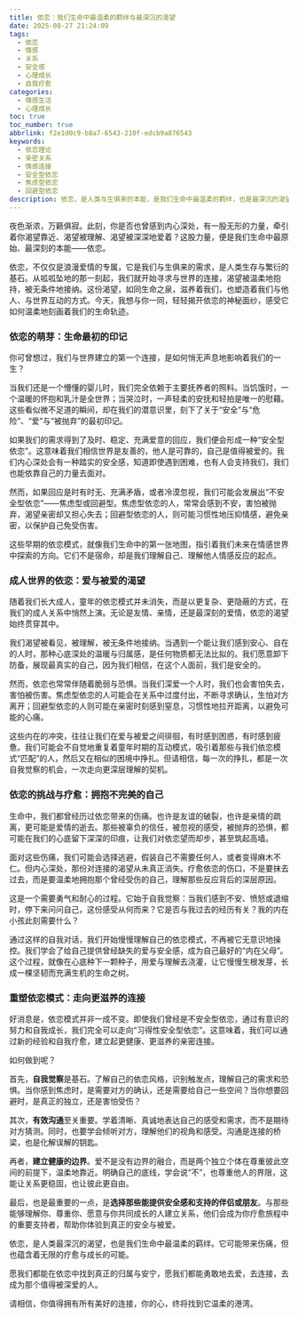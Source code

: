 ```yaml
---
title: 依恋：我们生命中最温柔的羁绊与最深沉的渴望
date: 2025-08-27 21:24:09
tags:
  - 依恋
  - 情感
  - 关系
  - 安全感
  - 心理成长
  - 自我疗愈
categories:
  - 情感生活
  - 心理成长
toc: true
toc_number: true
abbrlink: f2e1d0c9-b8a7-6543-210f-edcb9a876543
keywords:
  - 依恋理论
  - 亲密关系
  - 情感连接
  - 安全型依恋
  - 焦虑型依恋
  - 回避型依恋
description: 依恋，是人类与生俱来的本能，是我们生命中最温柔的羁绊，也是最深沉的渴望。它塑造了我们与世界连接的方式，影响着我们爱与被爱的能力。这篇文章将带你走进依恋的内心世界，探索它如何从童年萌芽，如何在成人关系中展现，以及我们如何疗愈过往，建立起更健康、更滋养的亲密连接。愿我们都能在依恋中找到真正的归属与安宁。
---
```


夜色渐浓，万籁俱寂。此刻，你是否也曾感到内心深处，有一股无形的力量，牵引着你渴望靠近、渴望被理解、渴望被深深地爱着？这股力量，便是我们生命中最原始、最深刻的本能——依恋。

依恋，不仅仅是浪漫爱情的专属，它是我们与生俱来的需求，是人类生存与繁衍的基石。从呱呱坠地的那一刻起，我们就开始寻求与世界的连接，渴望被温柔地抱持，被无条件地接纳。这份渴望，如同生命之泉，滋养着我们，也塑造着我们与他人、与世界互动的方式。今天，我想与你一同，轻轻揭开依恋的神秘面纱，感受它如何温柔地刻画着我们的生命轨迹。

### 依恋的萌芽：生命最初的印记

你可曾想过，我们与世界建立的第一个连接，是如何悄无声息地影响着我们的一生？

当我们还是一个懵懂的婴儿时，我们完全依赖于主要抚养者的照料。当饥饿时，一个温暖的怀抱和乳汁是全世界；当哭泣时，一声轻柔的安抚和轻拍是唯一的慰藉。这些看似微不足道的瞬间，却在我们的潜意识里，刻下了关于“安全”与“危险”、“爱”与“被抛弃”的最初印记。

如果我们的需求得到了及时、稳定、充满爱意的回应，我们便会形成一种“安全型依恋”。这意味着我们相信世界是友善的，他人是可靠的，自己是值得被爱的。我们内心深处会有一种踏实的安全感，知道即使遇到困难，也有人会支持我们，我们也能依靠自己的力量去面对。

然而，如果回应是时有时无、充满矛盾，或者冷漠忽视，我们可能会发展出“不安全型依恋”——焦虑型或回避型。焦虑型依恋的人，常常会感到不安，害怕被抛弃，渴望亲密却又担心失去；回避型依恋的人，则可能习惯性地压抑情感，避免亲密，以保护自己免受伤害。

这些早期的依恋模式，就像我们生命中的第一张地图，指引着我们未来在情感世界中探索的方向。它们不是宿命，却是我们理解自己、理解他人情感反应的起点。

### 成人世界的依恋：爱与被爱的渴望

随着我们长大成人，童年的依恋模式并未消失，而是以更复杂、更隐蔽的方式，在我们的成人关系中悄然上演。无论是友情、亲情，还是最深刻的爱情，依恋的渴望始终贯穿其中。

我们渴望被看见，被理解，被无条件地接纳。当遇到一个能让我们感到安心、自在的人时，那种心底深处的温暖与归属感，是任何物质都无法比拟的。我们愿意卸下防备，展现最真实的自己，因为我们相信，在这个人面前，我们是安全的。

然而，依恋也常常伴随着脆弱与恐惧。当我们深爱一个人时，我们也会害怕失去，害怕被伤害。焦虑型依恋的人可能会在关系中过度付出，不断寻求确认，生怕对方离开；回避型依恋的人则可能在亲密时刻感到窒息，习惯性地拉开距离，以避免可能的心痛。

这些内在的冲突，往往让我们在爱与被爱之间徘徊，有时感到困惑，有时感到疲惫。我们可能会不自觉地重复着童年时期的互动模式，吸引着那些与我们依恋模式“匹配”的人，然后又在相似的困境中挣扎。但请相信，每一次的挣扎，都是一次自我觉察的机会，一次走向更深层理解的契机。

### 依恋的挑战与疗愈：拥抱不完美的自己

生命中，我们都曾经历过依恋带来的伤痛。也许是友谊的破裂，也许是亲情的疏离，更可能是爱情的逝去。那些被辜负的信任，被忽视的感受，被抛弃的恐惧，都可能在我们的心底留下深深的印痕，让我们对依恋望而却步，甚至筑起高墙。

面对这些伤痛，我们可能会选择逃避，假装自己不需要任何人，或者变得麻木不仁。但内心深处，那份对连接的渴望从未真正消失。疗愈依恋的伤口，不是要抹去过去，而是要温柔地拥抱那个曾经受伤的自己，理解那些反应背后的深层原因。

这是一个需要勇气和耐心的过程。它始于自我觉察：当我们感到不安、愤怒或退缩时，停下来问问自己，这份感受从何而来？它是否与我过去的经历有关？我的内在小孩此刻需要什么？

通过这样的自我对话，我们开始慢慢理解自己的依恋模式，不再被它无意识地操控。我们学会了给自己提供曾经缺失的爱与安全感，成为自己最好的“内在父母”。这个过程，就像在心底种下一颗种子，用爱与理解去浇灌，让它慢慢生根发芽，长成一棵坚韧而充满生机的生命之树。

### 重塑依恋模式：走向更滋养的连接

好消息是，依恋模式并非一成不变。即使我们曾经是不安全型依恋，通过有意识的努力和自我成长，我们完全可以走向“习得性安全型依恋”。这意味着，我们可以通过新的经验和自我疗愈，建立起更健康、更滋养的亲密连接。

如何做到呢？

首先，**自我觉察**是基石。了解自己的依恋风格，识别触发点，理解自己的需求和恐惧。当你感到焦虑时，是需要对方的确认，还是需要给自己一些空间？当你想要回避时，是真正的独立，还是害怕受伤？

其次，**有效沟通**至关重要。学着清晰、真诚地表达自己的感受和需求，而不是期待对方猜测。同时，也要学会倾听对方，理解他们的视角和感受。沟通是连接的桥梁，也是化解误解的钥匙。

再者，**建立健康的边界**。爱不是没有边界的融合，而是两个独立个体在尊重彼此空间的前提下，温柔地靠近。明确自己的底线，学会说“不”，也尊重他人的界限，这能让关系更稳固，也让彼此更自由。

最后，也是最重要的一点，是**选择那些能提供安全感和支持的伴侣或朋友**。与那些能够理解你、尊重你、愿意与你共同成长的人建立关系，他们会成为你疗愈旅程中的重要支持者，帮助你体验到真正的安全与被爱。

依恋，是人类最深沉的渴望，也是我们生命中最温柔的羁绊。它可能带来伤痛，但也蕴含着无限的疗愈与成长的可能。

愿我们都能在依恋中找到真正的归属与安宁，愿我们都能勇敢地去爱，去连接，去成为那个值得被深爱的人。

请相信，你值得拥有所有美好的连接，你的心，终将找到它温柔的港湾。